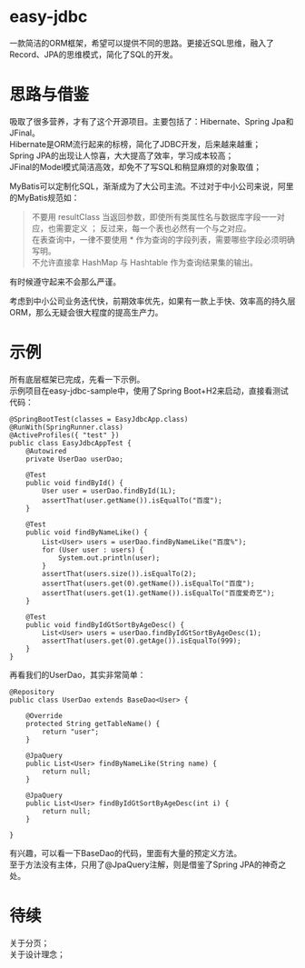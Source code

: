 # easy-jdbc
一款简洁的ORM框架，希望可以提供不同的思路。更接近SQL思维，融入了Record、JPA的思维模式，简化了SQL的开发。

# 思路与借鉴
吸取了很多营养，才有了这个开源项目。主要包括了：Hibernate、Spring Jpa和JFinal。  
Hibernate是ORM流行起来的标榜，简化了JDBC开发，后来越来越重；  
Spring JPA的出现让人惊喜，大大提高了效率，学习成本较高；  
JFinal的Model模式简洁高效，却免不了写SQL和稍显麻烦的对象取值；  

MyBatis可以定制化SQL，渐渐成为了大公司主流。不过对于中小公司来说，阿里的MyBatis规范如：  
> 不要用 resultClass 当返回参数，即使所有类属性名与数据库字段一一对应，也需要定义 ； 反过来，每一个表也必然有一个与之对应。  
> 在表查询中，一律不要使用 * 作为查询的字段列表，需要哪些字段必须明确写明。  
> 不允许直接拿 HashMap 与 Hashtable 作为查询结果集的输出。  

有时候遵守起来不会那么严谨。

考虑到中小公司业务迭代快，前期效率优先，如果有一款上手快、效率高的持久层ORM，那么无疑会很大程度的提高生产力。

# 示例
所有底层框架已完成，先看一下示例。  
示例项目在easy-jdbc-sample中，使用了Spring Boot+H2来启动，直接看测试代码：
```
@SpringBootTest(classes = EasyJdbcApp.class)
@RunWith(SpringRunner.class)
@ActiveProfiles({ "test" })
public class EasyJdbcAppTest {
    @Autowired
    private UserDao userDao;

    @Test
    public void findById() {
        User user = userDao.findById(1L);
        assertThat(user.getName()).isEqualTo("百度");
    }

    @Test
    public void findByNameLike() {
        List<User> users = userDao.findByNameLike("百度%");
        for (User user : users) {
            System.out.println(user);
        }
        assertThat(users.size()).isEqualTo(2);
        assertThat(users.get(0).getName()).isEqualTo("百度");
        assertThat(users.get(1).getName()).isEqualTo("百度爱奇艺");
    }

    @Test
    public void findByIdGtSortByAgeDesc() {
        List<User> users = userDao.findByIdGtSortByAgeDesc(1);
        assertThat(users.get(0).getAge()).isEqualTo(999);
    }
}
```
再看我们的UserDao，其实非常简单：
```
@Repository
public class UserDao extends BaseDao<User> {

    @Override
    protected String getTableName() {
        return "user";
    }

    @JpaQuery
    public List<User> findByNameLike(String name) {
        return null;
    }

    @JpaQuery
    public List<User> findByIdGtSortByAgeDesc(int i) {
        return null;
    }

}
```
有兴趣，可以看一下BaseDao的代码，里面有大量的预定义方法。  
至于方法没有主体，只用了@JpaQuery注解，则是借鉴了Spring JPA的神奇之处。

# 待续
关于分页；  
关于设计理念；
